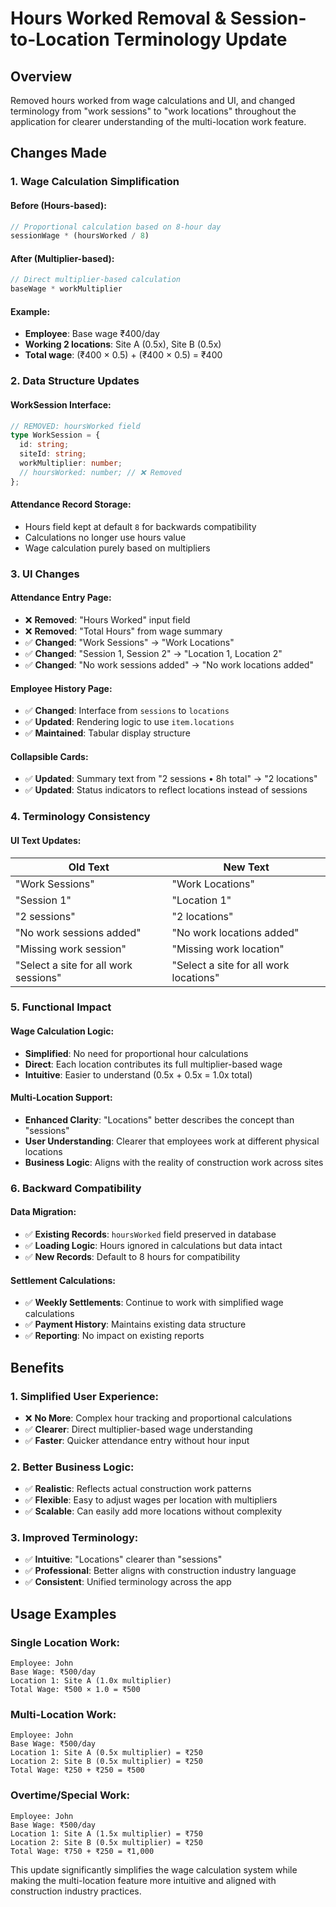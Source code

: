 # Hours Worked Removal & Session-to-Location Terminology Update

## Overview
Removed hours worked from wage calculations and UI, and changed terminology from "work sessions" to "work locations" throughout the application for clearer understanding of the multi-location work feature.

## Changes Made

### 1. **Wage Calculation Simplification**

#### **Before (Hours-based)**:
```typescript
// Proportional calculation based on 8-hour day
sessionWage * (hoursWorked / 8)
```

#### **After (Multiplier-based)**:
```typescript
// Direct multiplier-based calculation
baseWage * workMultiplier
```

#### **Example**:
- **Employee**: Base wage ₹400/day
- **Working 2 locations**: Site A (0.5x), Site B (0.5x)
- **Total wage**: (₹400 × 0.5) + (₹400 × 0.5) = ₹400

### 2. **Data Structure Updates**

#### **WorkSession Interface**:
```typescript
// REMOVED: hoursWorked field
type WorkSession = {
  id: string;
  siteId: string;
  workMultiplier: number;
  // hoursWorked: number; // ❌ Removed
};
```

#### **Attendance Record Storage**:
- Hours field kept at default `8` for backwards compatibility
- Calculations no longer use hours value
- Wage calculation purely based on multipliers

### 3. **UI Changes**

#### **Attendance Entry Page**:
- ❌ **Removed**: "Hours Worked" input field
- ❌ **Removed**: "Total Hours" from wage summary
- ✅ **Changed**: "Work Sessions" → "Work Locations"
- ✅ **Changed**: "Session 1, Session 2" → "Location 1, Location 2"
- ✅ **Changed**: "No work sessions added" → "No work locations added"

#### **Employee History Page**:
- ✅ **Changed**: Interface from `sessions` to `locations`
- ✅ **Updated**: Rendering logic to use `item.locations`
- ✅ **Maintained**: Tabular display structure

#### **Collapsible Cards**:
- ✅ **Updated**: Summary text from "2 sessions • 8h total" → "2 locations"
- ✅ **Updated**: Status indicators to reflect locations instead of sessions

### 4. **Terminology Consistency**

#### **UI Text Updates**:
| Old Text | New Text |
|----------|----------|
| "Work Sessions" | "Work Locations" |
| "Session 1" | "Location 1" |
| "2 sessions" | "2 locations" |
| "No work sessions added" | "No work locations added" |
| "Missing work session" | "Missing work location" |
| "Select a site for all work sessions" | "Select a site for all work locations" |

### 5. **Functional Impact**

#### **Wage Calculation Logic**:
- **Simplified**: No need for proportional hour calculations
- **Direct**: Each location contributes its full multiplier-based wage
- **Intuitive**: Easier to understand (0.5x + 0.5x = 1.0x total)

#### **Multi-Location Support**:
- **Enhanced Clarity**: "Locations" better describes the concept than "sessions"
- **User Understanding**: Clearer that employees work at different physical locations
- **Business Logic**: Aligns with the reality of construction work across sites

### 6. **Backward Compatibility**

#### **Data Migration**:
- ✅ **Existing Records**: `hoursWorked` field preserved in database
- ✅ **Loading Logic**: Hours ignored in calculations but data intact
- ✅ **New Records**: Default to 8 hours for compatibility

#### **Settlement Calculations**:
- ✅ **Weekly Settlements**: Continue to work with simplified wage calculations
- ✅ **Payment History**: Maintains existing data structure
- ✅ **Reporting**: No impact on existing reports

## Benefits

### 1. **Simplified User Experience**:
- ❌ **No More**: Complex hour tracking and proportional calculations
- ✅ **Clearer**: Direct multiplier-based wage understanding
- ✅ **Faster**: Quicker attendance entry without hour input

### 2. **Better Business Logic**:
- ✅ **Realistic**: Reflects actual construction work patterns
- ✅ **Flexible**: Easy to adjust wages per location with multipliers
- ✅ **Scalable**: Can easily add more locations without complexity

### 3. **Improved Terminology**:
- ✅ **Intuitive**: "Locations" clearer than "sessions"
- ✅ **Professional**: Better aligns with construction industry language
- ✅ **Consistent**: Unified terminology across the app

## Usage Examples

### **Single Location Work**:
```
Employee: John
Base Wage: ₹500/day
Location 1: Site A (1.0x multiplier)
Total Wage: ₹500 × 1.0 = ₹500
```

### **Multi-Location Work**:
```
Employee: John
Base Wage: ₹500/day
Location 1: Site A (0.5x multiplier) = ₹250
Location 2: Site B (0.5x multiplier) = ₹250
Total Wage: ₹250 + ₹250 = ₹500
```

### **Overtime/Special Work**:
```
Employee: John
Base Wage: ₹500/day
Location 1: Site A (1.5x multiplier) = ₹750
Location 2: Site B (0.5x multiplier) = ₹250
Total Wage: ₹750 + ₹250 = ₹1,000
```

This update significantly simplifies the wage calculation system while making the multi-location feature more intuitive and aligned with construction industry practices.
